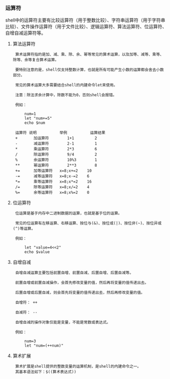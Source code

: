 ### 运算符 ###
shell中的运算符主要有比较运算符（用于整数比较）、字符串运算符（用于字符串比较）、文件操作运算符（用于文件比较）、逻辑运算符、算法运算符、位运算符、自增自减运算符等。

1. 算法运算符

		算术运算符指的是加、减、乘、除、余、幂等常见的算术运算，以及加等、减等、乘等、除等、余等复合算术运算。
		
		要特别注意的是，shell仅支持整数计算，也就是所有可能产生小数的运算都会舍去小数部分。
		
		常见的算术运算大多需要结合shell的内建命令let来使用。
		
		注意：除法求余计算中，除数不能为0，否则shell会报错。
		
		例如：
		
			num=1
			let "num+=5"
			echo $num

		运算符	说明			举例			运算结果
		+	    加运算符		1+1			2
		-	    减运算符		2-1			1
		*	    乘运算符		2*3			6
		/		除运算符		9/4			2
		%		余运算符		10%3		1
		**		幂运算符		2**3		8
		+=		加等运算符	x=8;x+=2	10
		-=		减等运算符	x=8;x-=2	6
		*=		乘等运算符	x=8;x*=2	16
		/=		除等运算符	x=8;x/=2	4
		%=		余等运算符	x=8;x%=2	0


2. 位运算符

		位运算是基于内存中二进制数据的运算，也就是基于位的运算。
		
		常见的位运算有左移运算、右移运算、按位与(&)、按位或(|)、按位非(~)、按位异或(^)等运算。
		
		例如：
		
			let "value=4<<2"
			echo $value

3. 自增自减

		自增自减运算主要包括前置自增、前置自减、后置自增、后置自减等。
		
		前置自增或前置自减操作，会首先修改变量的值，然后再将变量的值传递出去。
		
		后置自增或后置自减，则会首先将变量的值传递出去，然后再修改变量的值。
		
		自增符： ++
		
		自减符： --
		
		自增自减的操作对象仅能是变量，不能是常数或表达式。
		
		例如：
			
			num=3
			let "num=(++num)"

4. 算术扩展

		算术扩展是shell提供的整数变量的运算机制，是shell的内建命令之一。
		其基本语法如下：$((算术表达式))

